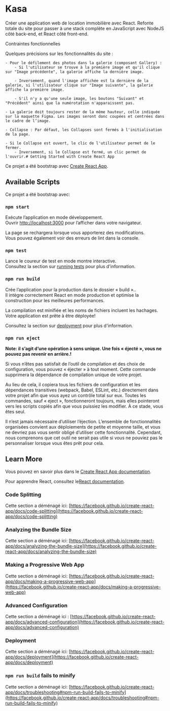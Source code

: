 # Kasa
Créer une application web de location immobilière avec React.
Refonte totale du site pour passer à une stack complète en JavaScript avec NodeJS côté back-end, et React côté front-end. 

Contraintes fonctionnelles

Quelques précisions sur les fonctionnalités du site :

    - Pour le défilement des photos dans la galerie (composant Gallery) :
        - Si l'utilisateur se trouve à la première image et qu'il clique sur "Image précédente", la galerie affiche la dernière image. 

        - Inversement, quand l'image affichée est la dernière de la galerie, si l'utilisateur clique sur "Image suivante", la galerie affiche la première image. 

        - S'il n'y a qu'une seule image, les boutons "Suivant" et "Précédent" ainsi que la numérotation n'apparaissent pas.

    - La galerie doit toujours rester de la même hauteur, celle indiquée sur la maquette Figma. Les images seront donc coupées et centrées dans le cadre de l’image.

    - Collapse : Par défaut, les Collapses sont fermés à l'initialisation de la page. 

    - Si le Collapse est ouvert, le clic de l'utilisateur permet de le fermer.
        - Inversement, si le Collapse est fermé, un clic permet de l'ouvrir.# Getting Started with Create React App

Ce projet a été bootstrap avec [Create React App](https://github.com/facebook/create-react-app).

## Available Scripts

Ce projet a été bootstrap avec:

### `npm start`

Exécute l’application en mode développement.\
Ouvrir [http://localhost:3000](http://localhost:3000) pour l’afficher dans votre navigateur.

La page se rechargera lorsque vous apporterez des modifications.\
Vous pouvez également voir des erreurs de lint dans la console.

### `npm test`

Lance le coureur de test en mode montre interactive.\
Consultez la section sur [running tests](https://facebook.github.io/create-react-app/docs/running-tests) pour plus d'information.

### `npm run build`

Crée l’application pour la production dans le dossier « build »..\
Il intègre correctement React en mode production et optimise la construction pour les meilleures performances.

La compilation est minifiée et les noms de fichiers incluent les hachages.\
Votre application est prête à être déployée!

Consultez la section sur [deployment](https://facebook.github.io/create-react-app/docs/deployment) pour plus d'information.

### `npm run eject`

**Note: il s’agit d’une opération à sens unique. Une fois « éjecté », vous ne pouvez pas revenir en arrière.!**

Si vous n’êtes pas satisfait de l’outil de compilation et des choix de configuration, vous pouvez « éjecter » à tout moment. Cette commande supprimera la dépendance de compilation unique de votre projet.

Au lieu de cela, il copiera tous les fichiers de configuration et les dépendances transitives (webpack, Babel, ESLint, etc.) directement dans votre projet afin que vous ayez un contrôle total sur eux. Toutes les commandes, sauf « eject », fonctionneront toujours, mais elles pointeront vers les scripts copiés afin que vous puissiez les modifier. À ce stade, vous êtes seul.

Il n’est jamais nécessaire d’utiliser l’éjection. L’ensemble de fonctionnalités organisées convient aux déploiements de petite et moyenne taille, et vous ne devriez pas vous sentir obligé d’utiliser cette fonctionnalité. Cependant, nous comprenons que cet outil ne serait pas utile si vous ne pouviez pas le personnaliser lorsque vous êtes prêt pour cela.

## Learn More

Vous pouvez en savoir plus dans le [Create React App documentation](https://facebook.github.io/create-react-app/docs/getting-started).

Pour apprendre React, consultez le[React documentation](https://reactjs.org/).

### Code Splitting

Cette section a déménagé ici: [https://facebook.github.io/create-react-app/docs/code-splitting](https://facebook.github.io/create-react-app/docs/code-splitting)

### Analyzing the Bundle Size

Cette section a déménagé ici: [https://facebook.github.io/create-react-app/docs/analyzing-the-bundle-size](https://facebook.github.io/create-react-app/docs/analyzing-the-bundle-size)

### Making a Progressive Web App

Cette section a déménagé ici: [https://facebook.github.io/create-react-app/docs/making-a-progressive-web-app](https://facebook.github.io/create-react-app/docs/making-a-progressive-web-app)

### Advanced Configuration

Cette section a déménagé ici : [https://facebook.github.io/create-react-app/docs/advanced-configuration](https://facebook.github.io/create-react-app/docs/advanced-configuration)

### Deployment

Cette section a déménagé ici: [https://facebook.github.io/create-react-app/docs/deployment](https://facebook.github.io/create-react-app/docs/deployment)

### `npm run build` fails to minify

Cette section a déménagé ici: [https://facebook.github.io/create-react-app/docs/troubleshooting#npm-run-build-fails-to-minify](https://facebook.github.io/create-react-app/docs/troubleshooting#npm-run-build-fails-to-minify)
